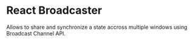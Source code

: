 # React Broadcaster

Allows to share and synchronize a state accross multiple windows using Broadcast Channel API.
